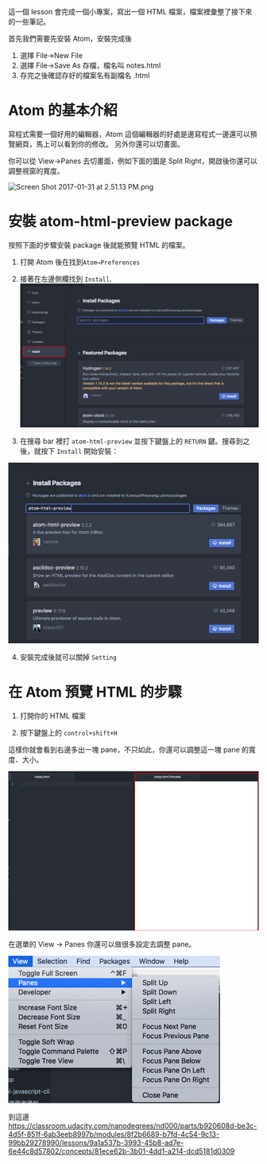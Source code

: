 這一個 lesson 會完成一個小專案，寫出一個 HTML 檔案，檔案裡彙整了接下來的一些筆記。

首先我們需要先安裝 Atom，安裝完成後
1. 選擇 File->New File
2. 選擇 File->Save As 存檔，檔名叫 notes.html
3. 存完之後確認存好的檔案名有副檔名 .html


# Atom 的基本介紹

寫程式需要一個好用的編輯器，Atom 這個編輯器的好處是邊寫程式一邊還可以預覽網頁，馬上可以看到你的修改。 另外你還可以切畫面。

你可以從 View→Panes 去切畫面，例如下面的圖是 Split Right，開啟後你還可以調整視窗的寬度。

![](https://lh4.googleusercontent.com/o0sweEC-g_3GtPg6RvHUP-li3uE8yQQqjbawY15Gi9TVN4UOPSIyiE6hcFMuuV6ApcBwTQE_rN3d8ZRfOtfNwlBzmkQK14Zd1j9WVCwEcwp_JqodoPdDhySRea8mXBZNR3pek8gJ "Screen Shot 2017-01-31 at 2.51.13 PM.png")




# 安裝 atom-html-preview package

按照下面的步驟安裝 package 後就能預覽 HTML 的檔案。

1. 打開 Atom 後在找到`Atom→Preferences`

2. 接著在左邊側欄找到 `Install`.
![](/assets/lesson3worldWideWeb_1.png)


3. 在搜尋 bar 裡打 `atom-html-preview` 並按下鍵盤上的 `RETURN` 鍵。搜尋到之後，就按下 `Install` 開始安裝：

![](/assets/lesson3worldWideWeb_2.png)

4. 安裝完成後就可以關掉 `Setting`



# 在 Atom 預覽 HTML 的步驟

1. 打開你的 HTML 檔案

2. 按下鍵盤上的 `control+shift+H`

這樣你就會看到右邊多出一塊 pane，不只如此，你還可以調整這一塊 pane 的寬度、大小。

![](/assets/lesson3worldWideWeb_3.png)

在選單的 View → Panes 你還可以做很多設定去調整 pane。

![](/assets/lesson3worldWideWeb_4.png)


到這邊
https://classroom.udacity.com/nanodegrees/nd000/parts/b920608d-be3c-4d5f-851f-6ab3eeb8997b/modules/8f2b6689-b7fd-4c54-9c13-99bb29278990/lessons/9a1a537b-3993-45b8-ad7e-6e44c8d57802/concepts/81ece62b-3b01-4dd1-a214-dcd5181d0309

